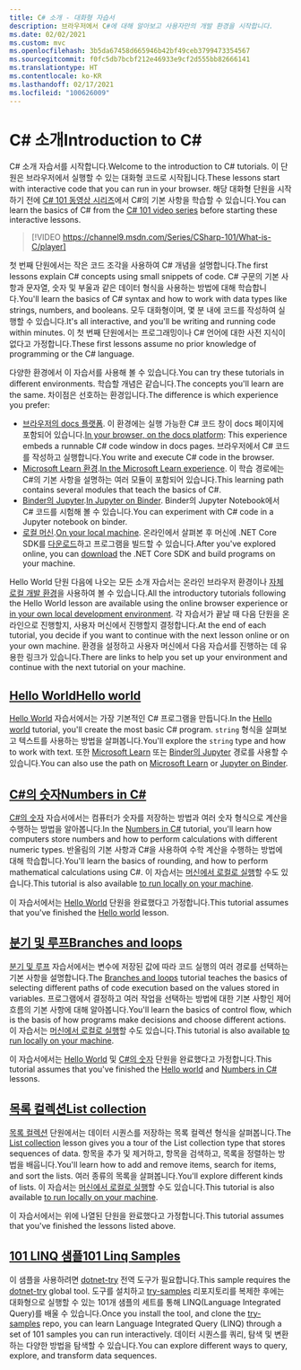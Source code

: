 ```yaml
---
title: C# 소개 - 대화형 자습서
description: 브라우저에서 C#에 대해 알아보고 사용자만의 개발 환경을 시작합니다.
ms.date: 02/02/2021
ms.custom: mvc
ms.openlocfilehash: 3b5da67458d665946b42bf49ceb3799473354567
ms.sourcegitcommit: f0fc5db7bcbf212e46933e9cf2d555bb82666141
ms.translationtype: HT
ms.contentlocale: ko-KR
ms.lasthandoff: 02/17/2021
ms.locfileid: "100626009"
---
```

# <a name="introduction-to-c"></a><span data-ttu-id="8bf17-103">C\# 소개</span><span class="sxs-lookup"><span data-stu-id="8bf17-103">Introduction to C\#</span></span>

<span data-ttu-id="8bf17-104">C# 소개 자습서를 시작합니다.</span><span class="sxs-lookup"><span data-stu-id="8bf17-104">Welcome to the introduction to C# tutorials.</span></span> <span data-ttu-id="8bf17-105">이 단원은 브라우저에서 실행할 수 있는 대화형 코드로 시작됩니다.</span><span class="sxs-lookup"><span data-stu-id="8bf17-105">These lessons start with interactive code that you can run in your browser.</span></span> <span data-ttu-id="8bf17-106">해당 대화형 단원을 시작하기 전에 [C# 101 동영상 시리즈](https://aka.ms/dotnet3-csharp)에서 C#의 기본 사항을 학습할 수 있습니다.</span><span class="sxs-lookup"><span data-stu-id="8bf17-106">You can learn the basics of C# from the [C# 101 video series](https://aka.ms/dotnet3-csharp) before starting these interactive lessons.</span></span>

<!--markdownlint-disable MD034 -->
> [!VIDEO https://channel9.msdn.com/Series/CSharp-101/What-is-C/player]

<span data-ttu-id="8bf17-107">첫 번째 단원에서는 작은 코드 조각을 사용하여 C# 개념을 설명합니다.</span><span class="sxs-lookup"><span data-stu-id="8bf17-107">The first lessons explain C# concepts using small snippets of code.</span></span> <span data-ttu-id="8bf17-108">C# 구문의 기본 사항과 문자열, 숫자 및 부울과 같은 데이터 형식을 사용하는 방법에 대해 학습합니다.</span><span class="sxs-lookup"><span data-stu-id="8bf17-108">You'll learn the basics of C# syntax and how to work with data types like strings, numbers, and booleans.</span></span> <span data-ttu-id="8bf17-109">모두 대화형이며, 몇 분 내에 코드를 작성하여 실행할 수 있습니다.</span><span class="sxs-lookup"><span data-stu-id="8bf17-109">It's all interactive, and you'll be writing and running code within minutes.</span></span> <span data-ttu-id="8bf17-110">이 첫 번째 단원에서는 프로그래밍이나 C# 언어에 대한 사전 지식이 없다고 가정합니다.</span><span class="sxs-lookup"><span data-stu-id="8bf17-110">These first lessons assume no prior knowledge of programming or the C# language.</span></span>

<span data-ttu-id="8bf17-111">다양한 환경에서 이 자습서를 사용해 볼 수 있습니다.</span><span class="sxs-lookup"><span data-stu-id="8bf17-111">You can try these tutorials in different environments.</span></span> <span data-ttu-id="8bf17-112">학습할 개념은 같습니다.</span><span class="sxs-lookup"><span data-stu-id="8bf17-112">The concepts you'll learn are the same.</span></span> <span data-ttu-id="8bf17-113">차이점은 선호하는 환경입니다.</span><span class="sxs-lookup"><span data-stu-id="8bf17-113">The difference is which experience you prefer:</span></span>

- <span data-ttu-id="8bf17-114">[브라우저의 docs 플랫폼](hello-world.yml). 이 환경에는 실행 가능한 C# 코드 창이 docs 페이지에 포함되어 있습니다.</span><span class="sxs-lookup"><span data-stu-id="8bf17-114">[In your browser, on the docs platform](hello-world.yml): This experience embeds a runnable C# code window in docs pages.</span></span> <span data-ttu-id="8bf17-115">브라우저에서 C# 코드를 작성하고 실행합니다.</span><span class="sxs-lookup"><span data-stu-id="8bf17-115">You write and execute C# code in the browser.</span></span>
- <span data-ttu-id="8bf17-116">[Microsoft Learn 환경](/learn/paths/csharp-first-steps/).</span><span class="sxs-lookup"><span data-stu-id="8bf17-116">[In the Microsoft Learn experience](/learn/paths/csharp-first-steps/).</span></span> <span data-ttu-id="8bf17-117">이 학습 경로에는 C#의 기본 사항을 설명하는 여러 모듈이 포함되어 있습니다.</span><span class="sxs-lookup"><span data-stu-id="8bf17-117">This learning path contains several modules that teach the basics of C#.</span></span>
- <span data-ttu-id="8bf17-118">[Binder의 Jupyter](https://mybinder.org/v2/gh/dotnet/try-samples/master?filepath=hello-csharp%2Fhello-world.ipynb).</span><span class="sxs-lookup"><span data-stu-id="8bf17-118">[In Jupyter on Binder](https://mybinder.org/v2/gh/dotnet/try-samples/master?filepath=hello-csharp%2Fhello-world.ipynb).</span></span> <span data-ttu-id="8bf17-119">Binder의 Jupyter Notebook에서 C# 코드를 시험해 볼 수 있습니다.</span><span class="sxs-lookup"><span data-stu-id="8bf17-119">You can experiment with C# code in a Jupyter notebook on binder.</span></span>
- <span data-ttu-id="8bf17-120">[로컬 머신](numbers-in-csharp-local.md).</span><span class="sxs-lookup"><span data-stu-id="8bf17-120">[On your local machine](numbers-in-csharp-local.md).</span></span> <span data-ttu-id="8bf17-121">온라인에서 살펴본 후 머신에 .NET Core SDK를 [다운로드](https://dotnet.microsoft.com/download)하고 프로그램을 빌드할 수 있습니다.</span><span class="sxs-lookup"><span data-stu-id="8bf17-121">After you've explored online, you can [download](https://dotnet.microsoft.com/download) the .NET Core SDK and build programs on your machine.</span></span>

<span data-ttu-id="8bf17-122">Hello World 단원 다음에 나오는 모든 소개 자습서는 온라인 브라우저 환경이나 [자체 로컬 개발 환경](local-environment.md)을 사용하여 볼 수 있습니다.</span><span class="sxs-lookup"><span data-stu-id="8bf17-122">All the introductory tutorials following the Hello World lesson are available using the online browser experience or [in your own local development environment](local-environment.md).</span></span> <span data-ttu-id="8bf17-123">각 자습서가 끝날 때 다음 단원을 온라인으로 진행할지, 사용자 머신에서 진행할지 결정합니다.</span><span class="sxs-lookup"><span data-stu-id="8bf17-123">At the end of each tutorial, you decide if you want to continue with the next lesson online or on your own machine.</span></span> <span data-ttu-id="8bf17-124">환경을 설정하고 사용자 머신에서 다음 자습서를 진행하는 데 유용한 링크가 있습니다.</span><span class="sxs-lookup"><span data-stu-id="8bf17-124">There are links to help you set up your environment and continue with the next tutorial on your machine.</span></span>

## <a name="hello-world"></a>[<span data-ttu-id="8bf17-125">Hello World</span><span class="sxs-lookup"><span data-stu-id="8bf17-125">Hello world</span></span>](hello-world.yml)

<span data-ttu-id="8bf17-126">[Hello World](hello-world.yml) 자습서에서는 가장 기본적인 C# 프로그램을 만듭니다.</span><span class="sxs-lookup"><span data-stu-id="8bf17-126">In the [Hello world](hello-world.yml) tutorial, you'll create the most basic C# program.</span></span> <span data-ttu-id="8bf17-127">`string` 형식을 살펴보고 텍스트를 사용하는 방법을 살펴봅니다.</span><span class="sxs-lookup"><span data-stu-id="8bf17-127">You'll explore the `string` type and how to work with text.</span></span> <span data-ttu-id="8bf17-128">또한 [Microsoft Learn](/learn/paths/csharp-first-steps/) 또는 [Binder의 Jupyter](https://mybinder.org/v2/gh/dotnet/try-samples/master?filepath=hello-csharp%2Fhello-world.ipynb) 경로를 사용할 수 있습니다.</span><span class="sxs-lookup"><span data-stu-id="8bf17-128">You can also use the path on [Microsoft Learn](/learn/paths/csharp-first-steps/) or [Jupyter on Binder](https://mybinder.org/v2/gh/dotnet/try-samples/master?filepath=hello-csharp%2Fhello-world.ipynb).</span></span>

## <a name="numbers-in-c"></a>[<span data-ttu-id="8bf17-129">C#의 숫자</span><span class="sxs-lookup"><span data-stu-id="8bf17-129">Numbers in C#</span></span>](numbers-in-csharp.yml)

<span data-ttu-id="8bf17-130">[C#의 숫자](numbers-in-csharp.yml) 자습서에서는 컴퓨터가 숫자를 저장하는 방법과 여러 숫자 형식으로 계산을 수행하는 방법을 알아봅니다.</span><span class="sxs-lookup"><span data-stu-id="8bf17-130">In the [Numbers in C#](numbers-in-csharp.yml) tutorial, you'll learn how computers store numbers and how to perform calculations with different numeric types.</span></span> <span data-ttu-id="8bf17-131">반올림의 기본 사항과 C#을 사용하여 수학 계산을 수행하는 방법에 대해 학습합니다.</span><span class="sxs-lookup"><span data-stu-id="8bf17-131">You'll learn the basics of rounding, and how to perform mathematical calculations using C#.</span></span> <span data-ttu-id="8bf17-132">이 자습서는 [머신에서 로컬로 실행](numbers-in-csharp-local.md)할 수도 있습니다.</span><span class="sxs-lookup"><span data-stu-id="8bf17-132">This tutorial is also available [to run locally on your machine](numbers-in-csharp-local.md).</span></span>

<span data-ttu-id="8bf17-133">이 자습서에서는 [Hello World](hello-world.yml) 단원을 완료했다고 가정합니다.</span><span class="sxs-lookup"><span data-stu-id="8bf17-133">This tutorial assumes that you've finished the [Hello world](hello-world.yml) lesson.</span></span>

## <a name="branches-and-loops"></a>[<span data-ttu-id="8bf17-134">분기 및 루프</span><span class="sxs-lookup"><span data-stu-id="8bf17-134">Branches and loops</span></span>](branches-and-loops.yml)

<span data-ttu-id="8bf17-135">[분기 및 루프](branches-and-loops.yml) 자습서에서는 변수에 저장된 값에 따라 코드 실행의 여러 경로를 선택하는 기본 사항을 설명합니다.</span><span class="sxs-lookup"><span data-stu-id="8bf17-135">The [Branches and loops](branches-and-loops.yml) tutorial teaches the basics of selecting different paths of code execution based on the values stored in variables.</span></span> <span data-ttu-id="8bf17-136">프로그램에서 결정하고 여러 작업을 선택하는 방법에 대한 기본 사항인 제어 흐름의 기본 사항에 대해 알아봅니다.</span><span class="sxs-lookup"><span data-stu-id="8bf17-136">You'll learn the basics of control flow, which is the basis of how programs make decisions and choose different actions.</span></span> <span data-ttu-id="8bf17-137">이 자습서는 [머신에서 로컬로 실행](branches-and-loops-local.md)할 수도 있습니다.</span><span class="sxs-lookup"><span data-stu-id="8bf17-137">This tutorial is also available [to run locally on your machine](branches-and-loops-local.md).</span></span>

<span data-ttu-id="8bf17-138">이 자습서에서는 [Hello World](hello-world.yml) 및 [C#의 숫자](numbers-in-csharp.yml) 단원을 완료했다고 가정합니다.</span><span class="sxs-lookup"><span data-stu-id="8bf17-138">This tutorial assumes that you've finished the [Hello world](hello-world.yml) and [Numbers in C#](numbers-in-csharp.yml) lessons.</span></span>

## <a name="list-collection"></a>[<span data-ttu-id="8bf17-139">목록 컬렉션</span><span class="sxs-lookup"><span data-stu-id="8bf17-139">List collection</span></span>](list-collection.yml)

<span data-ttu-id="8bf17-140">[목록 컬렉션](list-collection.yml) 단원에서는 데이터 시퀀스를 저장하는 목록 컬렉션 형식을 살펴봅니다.</span><span class="sxs-lookup"><span data-stu-id="8bf17-140">The [List collection](list-collection.yml) lesson gives you a tour of the List collection type that stores sequences of data.</span></span> <span data-ttu-id="8bf17-141">항목을 추가 및 제거하고, 항목을 검색하고, 목록을 정렬하는 방법을 배웁니다.</span><span class="sxs-lookup"><span data-stu-id="8bf17-141">You'll learn how to add and remove items, search for items, and sort the lists.</span></span> <span data-ttu-id="8bf17-142">여러 종류의 목록을 살펴봅니다.</span><span class="sxs-lookup"><span data-stu-id="8bf17-142">You'll explore different kinds of lists.</span></span> <span data-ttu-id="8bf17-143">이 자습서는 [머신에서 로컬로 실행](arrays-and-collections.md)할 수도 있습니다.</span><span class="sxs-lookup"><span data-stu-id="8bf17-143">This tutorial is also available [to run locally on your machine](arrays-and-collections.md).</span></span>

<span data-ttu-id="8bf17-144">이 자습서에서는 위에 나열된 단원을 완료했다고 가정합니다.</span><span class="sxs-lookup"><span data-stu-id="8bf17-144">This tutorial assumes that you've finished the lessons listed above.</span></span>

## <a name="101-linq-samples"></a>[<span data-ttu-id="8bf17-145">101 LINQ 샘플</span><span class="sxs-lookup"><span data-stu-id="8bf17-145">101 Linq Samples</span></span>](https://github.com/dotnet/try-samples/tree/master/101-linq-samples)

<span data-ttu-id="8bf17-146">이 샘플을 사용하려면 [dotnet-try](https://github.com/dotnet/try/blob/main/README.md#setup) 전역 도구가 필요합니다.</span><span class="sxs-lookup"><span data-stu-id="8bf17-146">This sample requires the [dotnet-try](https://github.com/dotnet/try/blob/main/README.md#setup) global tool.</span></span> <span data-ttu-id="8bf17-147">도구를 설치하고 [try-samples](https://github.com/dotnet/try-samples) 리포지토리를 복제한 후에는 대화형으로 실행할 수 있는 101개 샘플의 세트를 통해 LINQ(Language Integrated Query)를 배울 수 있습니다.</span><span class="sxs-lookup"><span data-stu-id="8bf17-147">Once you install the tool, and clone the [try-samples](https://github.com/dotnet/try-samples) repo, you can learn Language Integrated Query (LINQ) through a set of 101 samples you can run interactively.</span></span> <span data-ttu-id="8bf17-148">데이터 시퀀스를 쿼리, 탐색 및 변환하는 다양한 방법을 탐색할 수 있습니다.</span><span class="sxs-lookup"><span data-stu-id="8bf17-148">You can explore different ways to query, explore, and transform data sequences.</span></span>
